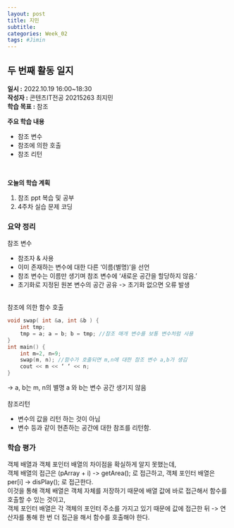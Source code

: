 ```yaml
---
layout: post
title: 지민
subtitle:
categories: Week_02
tags: #Jimin
---
```

## 두 번째 활동 일지
**일시 :** 2022.10.19 16:00~18:30  
**작성자 :** 콘텐츠IT전공 20215263 최지민 <br>
**학습 목표 :** 참조

**주요 학습 내용**

- 참조 변수
- 참조에 의한 호출
- 참조 리턴
<br>

**오늘의 학습 계획** 

1. 참조 ppt 복습 및 공부 <br>
2. 4주차 실습 문제 코딩 <br>

### 요약 정리 

참조 변수 <br>
- 참조자 & 사용 <br>
- 이미 존재하는 변수에 대한 다른 ‘이름(별명)’을 선언 <br>
- 참조 변수는 이름만 생기며 참조 변수에 ‘새로운 공간을 할당하지 않음.’ <br>
- 초기화로 지정된 원본 변수의 공간 공유 -> 초기화 없으면 오류 발생 <br>
<br>
참조에 의한 함수 호출<br>

```C++
void swap( int &a, int &b ) {
	int tmp;
	tmp = a; a = b; b = tmp; //참조 매개 변수를 보통 변수처럼 사용
}
int main() {
	int m=2, n=9;
	swap(m, n); //함수가 호출되면 m,n에 대한 참조 변수 a,b가 생김
	cout << m << ‘ ‘ << n;
}
```
-> a, b는 m, n의 별명 a 와 b는 변수 공간 생기지 않음 <br>
<br>
참조리턴<br>
- 변수의 값을 리턴 하는 것이 아님<br>
- 변수 등과 같이 현존하는 공간에 대한 참조를 리턴함.<br>



### 학습 평가
객체 배열과 객체 포인터 배열의 차이점을 확실하게 알지 못했는데, <br>
객체 배열의 접근은 (pArray + i) -> getArea(); 로 접근하고, 객체 포인터 배열은 per[i] -> disPlay(); 로 접근한다. <br>
이것을 통해 객체 배열은 객체 자체를 저장하기 때문에 배열 값에 바로 접근해서 함수를 호출할 수 있는 것이고, <br>
객체 포인터 배열은 각 객체의 포인터 주소를 가지고 있기 때문에 값에 접근한 뒤 -> 연산자를 통해 한 번 더 접근을 해서 함수를 호출해야 한다.
